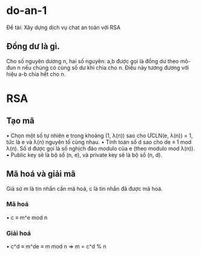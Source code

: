 # do-an-1
Đề tài: Xây dựng dịch vụ chat an toàn với RSA

## Đồng dư là gì.
Cho số nguyên dương n, hai số nguyên: a,b được gọi là đồng dư theo mô-đun n nếu chúng có cùng số dư khi chia cho n. Điều này tương đương với hiệu a-b chia hết cho n.

# RSA 

## Tạo mã
•	Chọn một số tự nhiên e trong khoảng (1, λ(n)) sao cho ƯCLN(e, λ(n)) = 1, tức là e và λ(n) nguyên tố cùng nhau.
•	Tính toán số d sao cho de ≡ 1 mod λ(n). Số d được gọi là số nghịch đảo modulo của e (theo modulo mod λ(n)).
•	Public key sẽ là bộ số (n, e), và private key sẽ là bộ số (n, d).

## Mã hoá và giải mã
Giả sử m là tin nhắn cần mã hoá, c là tin nhắn đã được mã hoá.

### Mã hoá
•	c ≡ m^e mod n

### Giải hoá
•	c^d ≡ m^de ≡ m mod n => m = c^d % n
